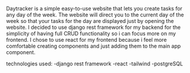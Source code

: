 Daytracker is a simple easy-to-use website that lets you create tasks for any day of the week. The website will direct you to the current day of the week so that your tasks for the day are displayed just by opening the website. I decided to use django rest framework for my backend for the simplicity of having full CRUD functionality so i can focus more on my frontend. I chose to use react for my frontend because i feel more comfortable creating components and just adding them to the main app component.


technologies used:
-django rest framework
-react 
-tailwind
-postgreSQL